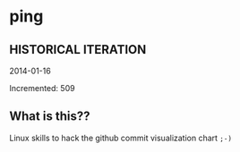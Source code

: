 # ping

## HISTORICAL ITERATION
2014-01-16

Incremented: 509

## What is this?? 
Linux skills to hack the github commit visualization chart `;-)`

